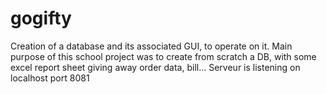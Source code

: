 # gogifty
Creation of a database and its associated GUI, to operate on it.
Main purpose of this school project was to create from scratch a DB, with some excel report sheet giving away order data, bill...
Serveur is listening on localhost port 8081
